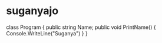 # suganyajo



class Program
{
public string Name;
public void PrintName()
{
Console.WriteLine("Suganya")
}
}
